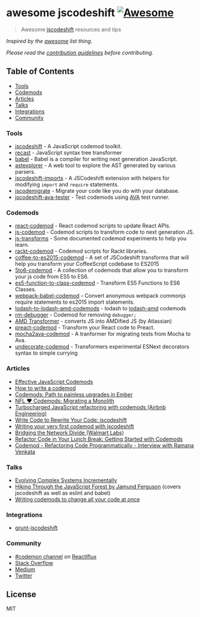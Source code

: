 # awesome jscodeshift [![Awesome](https://cdn.rawgit.com/sindresorhus/awesome/d7305f38d29fed78fa85652e3a63e154dd8e8829/media/badge.svg)](https://github.com/sindresorhus/awesome)

> Awesome [jscodeshift](https://github.com/facebook/jscodeshift) resources and tips

*Inspired by the [awesome](https://github.com/sindresorhus/awesome) list thing.*

*Please read the [contribution guidelines](contributing.md) before contributing.*


## Table of Contents

- [Tools](#tools)
- [Codemods](#codemods)
- [Articles](#articles)
- [Talks](#talks)
- [Integrations](#integrations)
- [Community](#community)


### Tools

- [jscodeshift](https://github.com/facebook/jscodeshift) - A JavaScript codemod toolkit.
- [recast](https://github.com/benjamn/recast) - JavaScript syntax tree transformer
- [babel](https://github.com/babel/babel) - Babel is a compiler for writing next generation JavaScript.
- [astexplorer](http://astexplorer.net/) - A web tool to explore the AST generated by various parsers.
- [jscodeshift-imports](https://www.npmjs.com/package/jscodeshift-imports) - A JSCodeshift extension with helpers for modifying <code>import</code> and <code>require</code> statements.
- [jscodemigrate](https://github.com/brysgo/jscodemigrate) - Migrate your code like you do with your database.
- [jscodeshift-ava-tester](https://github.com/jfmengels/jscodeshift-ava-tester) - Test codemods using [AVA](https://github.com/avajs/ava) test runner.

### Codemods

- [react-codemod](https://github.com/reactjs/react-codemod) - React codemod scripts to update React APIs.
- [js-codemod](https://github.com/cpojer/js-codemod/) - Codemod scripts to transform code to next generation JS.
- [js-transforms](https://github.com/jhgg/js-transforms) - Some documented codemod experiments to help you learn.
- [rackt-codemod](https://github.com/reactjs/rackt-codemod) - Codemod scripts for Rackt libraries.
- [coffee-to-es2015-codemod](https://github.com/Hacker0x01/coffee-to-es2015-codemod) - A set of JSCodeshift transforms that will help you transform your CoffeeScript codebase to ES2015
- [5to6-codemod](https://github.com/5to6/5to6-codemod) - A collection of codemods that allow you to transform your js code from ES5 to ES6.
- [es5-function-to-class-codemod](https://github.com/dhruvdutt/es5-function-to-class-codemod) - Transform ES5 Functions to ES6 Classes.
- [webpack-babel-codemod](https://github.com/agirton/webpack-babel-codemod) - Convert anonymous webpack commonjs require statements to es2015 import statements.
- [lodash-to-lodash-amd-codemods](https://github.com/OliverJAsh/lodash-to-lodash-amd-codemods) - lodash to [lodash-amd](https://github.com/lodash/lodash-amd) codemods
- [rm-debugger](https://www.npmjs.com/package/rm-debugger) - Codemod for removing `debugger;`
- [AMD Transformer](https://bitbucket.org/atlassian/amd-codemod/src) - converts JS into AMDified JS (by Atlassian)
- [preact-codemod](https://github.com/vutran/preact-codemod) - Transform your React code to Preact.
- [mocha2ava-codemod](https://github.com/shimohq/mocha2ava-codemod) - A tranformer for migrating tests from Mocha to Ava.
- [undecorate-codemod](https://github.com/tizmagik/undecorate-codemod) - Transformers experimental ESNext decorators syntax to simple currying


### Articles

- [Effective JavaScript Codemods](https://medium.com/@cpojer/effective-javascript-codemods-5a6686bb46fb#.jhbsdwknu)
- [How to write a codemod](https://vramana.github.io/blog/2015/12/21/codemod-tutorial/)
- [Codemods: Path to painless upgrades in Ember](http://vramana.github.io/blog/2016/01/13/codemods-path-to-painless-updgrade-in-ember/)
- [NFL ♥ Codemods: Migrating a Monolith](https://medium.com/nfl-engineers/nfl-codemods-migrating-a-monolith-1e3363571707#.j8a0gw4e6)
- [Turbocharged JavaScript refactoring with codemods (Airbnb Engineering)](https://medium.com/airbnb-engineering/turbocharged-javascript-refactoring-with-codemods-b0cae8b326b9#.iuwdhoz2v)
- [Write Code to Rewrite Your Code: jscodeshift](https://www.toptal.com/javascript/write-code-to-rewrite-your-code)
- [Writing your very first codemod with jscodeshift](https://medium.com/@andrew_levine/writing-your-very-first-codemod-with-jscodeshift-7a24c4ede31b#.40m46qpka)
- [Bridging the Network Divide (Walmart Labs)](https://medium.com/walmartlabs/bridging-the-network-divide-80e2355051dc#.2y6rc5eug)
- [Refactor Code in Your Lunch Break: Getting Started with Codemods](https://www.sitepoint.com/getting-started-with-codemods/)
- [Codemod - Refactoring Code Programmatically - Interview with Ramana Venkata](https://survivejs.com/blog/codemod-interview/)

### Talks
- [Evolving Complex Systems Incrementally](https://www.youtube.com/watch?v=d0pOgY8__JM)
- [Hiking Through the JavaScript Forest by Jamund Ferguson](https://channel9.msdn.com/Blogs/seattlejs/2016-01-14-02) (covers jscodeshift as well as eslint and babel)
- [Writing codemods to change all your code at once](https://www.youtube.com/watch?v=3upPRzn7JHU)


### Integrations
- [grunt-jscodeshift](https://github.com/cowchimp/grunt-jscodeshift)


### Community

- [#codemon channel](https://discord.gg/0ZcbPKXt5bX9R9qE) on [Reactiflux](http://www.reactiflux.com/)
- [Stack Overflow](http://stackoverflow.com/questions/tagged/jscodeshift)
- [Medium](https://medium.com/tag/codemods)
- [Twitter](https://twitter.com/hashtag/JSCodeShift?src=hash)


## License

MIT

